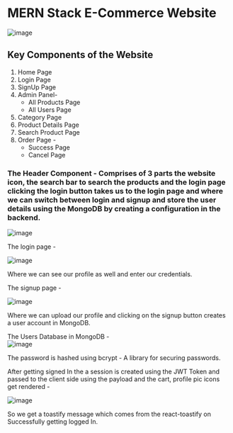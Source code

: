 # MERN Stack E-Commerce Website<br/>
![image](https://github.com/user-attachments/assets/e7aa6986-78ff-414e-b34d-5d0041244c92)


## Key Components of the Website<br/>
1. Home Page
2. Login Page
3. SignUp Page
4. Admin Panel- 
    - All Products Page
    - All Users Page
5. Category Page
6. Product Details Page
7. Search Product Page
8. Order Page - 
   - Success Page
   - Cancel Page


### The Header Component - Comprises of 3 parts the website icon, the search bar to search the products and the login page clicking the login button takes us to the login page and where we can switch between login and signup and store the user details using the MongoDB by creating a configuration in the backend.
![image](https://github.com/user-attachments/assets/b699577c-0d60-451a-a727-34bcf2cf1711)

The login page - <br/>

![image](https://github.com/user-attachments/assets/c0a8e255-1329-4499-a99a-b801b6e7c676)

Where we can see our profile as well and enter our credentials.

The signup page - <br/>

![image](https://github.com/user-attachments/assets/a697e419-abe9-4360-91b1-15eeb974fa74)

Where we can upload our profile and clicking on the signup button creates a user account in MongoDB.

The Users Database in MongoDB - <br/>
![image](https://github.com/user-attachments/assets/13affadb-c12c-4f62-bbc3-2ec9337b50e8)

The password is hashed using bcrypt - A library for securing passwords.


After getting signed In the a session is created using the JWT Token and passed to the client side using the payload and the cart, profile pic icons get rendered - <br/>

![image](https://github.com/user-attachments/assets/c14157e3-7865-4cc7-8259-a52efcd6d803)

So we get a toastify message which comes from the react-toastify on Successfully getting logged In. 







